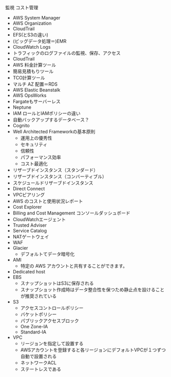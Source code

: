 監視
コスト管理

- AWS System Manager
- AWS Organization
- CloudTrail
- EFS(とS3の違い)
- (ビッグデータ処理＝)EMR
- CloudWatch Logs
- トラフィックのログファイルの監視、保存、アクセス
- CloudTrail
- AWS 料金計算ツール
- 簡易見積もりツール
- TCO計算ツール
- マルチ AZ 配置＝RDS
- AWS Elastic Beanstalk
- AWS OpsWorks
- Fargateもサーバーレス
- Neptune
- IAM ロールとIAMポリシーの違い
- 自動バックアップするデータベース？
- Cognito
- Well Architected Frameworkの基本原則
    - 運用上の優秀性
    - セキュリティ
    - 信頼性
    - パフォーマンス効率
    - コスト最適化
- リザーブドインスタンス（スタンダード）
- リザーブドインスタンス（コンバーティブル）
- スケジュールドリザーブドインスタンス
- Direct Connect
- VPCピアリング
- AWS のコストと使用状況レポート
- Cost Explorer
- Billing and Cost Management コンソールダッシュボード
- CloudWatchエージェント
- Trusted Adviser
- Service Catalog
- NATゲートウェイ
- WAF
- Glacier
    - デフォルトてデータ暗号化
- AMI
    - 特定の AWS アカウントと共有することができます。
- Dedicated host
- EBS
    - スナップショットはS3に保存される
    - スナップショット作成時はデータ整合性を保つため静⽌点を設けることが推奨されている
- S3
    - アクセスコントロールポリシー
    - バケットポリシー
    - パブリックアクセスブロック
    - One Zone-IA
    - Standard-IA
- VPC
    - リージョンを指定して設置する
    - AWSアカウントを登録すると各リージョンにデフォルトVPCが１つずつ自動で設置される
    - ネットワークACL
    - ステートレスである
